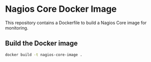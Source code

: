 # Nagios Core Docker Image

This repository contains a Dockerfile to build a Nagios Core image for monitoring.

## Build the Docker image

```bash
docker build -t nagios-core-image .

